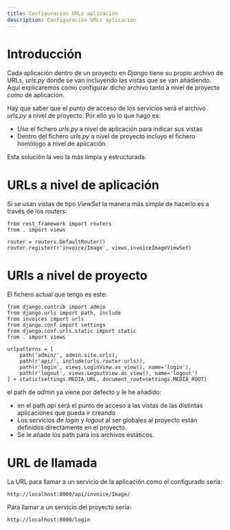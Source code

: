 ```yaml
---
title: Configuración URLs aplicación
description: Configuración URLs aplicación
---
```


# Introducción

Cada aplicación dentro de un proyecto en *Django* tiene su propio archivo de URLs, *urls.py* donde se van incluyendo las vistas que se van añadiendo. Aquí explicaremos como configurar dicho archivo tanto a nivel de proyecto como de aplicación.

Hay que saber que el punto de acceso de los servicios será el archivo *urls.py* a nivel de proyecto. Por ello yo lo que hago es:

* Uso el fichero *urls.py* a nivel de aplicación para indicar sus vistas
* Dentro del fichero *urls.py* a nivel de proyecto incluyo el fichero homólogo a nivel de aplicación.

Esta solución la veo la más limpia y estructurada.

# URLs a nivel de aplicación
Si se usan vistas de tipo *ViewSet* la manera más simple de hacerlo es a través de los routers: 

```tpl
from rest_framework import routers
from . import views

router = routers.DefaultRouter()
router.register(r'invoice/Image', views.invoiceImageViewSet)
```

# URls a nivel de proyecto

El fichero actual que tengo es este:

```tpl
from django.contrib import admin
from django.urls import path, include
from invoices import urls
from django.conf import settings
from django.conf.urls.static import static
from . import views

urlpatterns = [
    path('admin/', admin.site.urls),
    path(r'api/', include(urls.router.urls)),
    path(r'login', views.LoginView.as_view(), name='login'),
    path(r'logout', views.LogoutView.as_view(), name='logout')
] + static(settings.MEDIA_URL, document_root=settings.MEDIA_ROOT)
```
el path de *admin* ya viene por defecto y le he añadido:

* en el path *api* será el punto de acceso a las vistas de las distintas aplicaciones que pueda ir creando
* Los servicios de *login* y *logout* al ser globales al proyecto están definidos directamente en el proyecto.
* Se le añade los path para los archivos estáticos.


# URL de llamada

La URL para llamar a un servicio de la aplicación como el configurado sería:
```
http://localhost:8000/api/invoice/Image/
```

Para llamar a un servicio del proyecto sería:

```
http://localhost:8000/login
```
